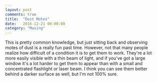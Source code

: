```yaml
---
layout: post
comments: true
title:  "Dust Motes"
date:   2016-12-21 00:00:00
category: "Musing"
---
```

This is pretty common knowledge, but just sitting back and observing motes of dust is a really fun past time. However, not that many people realize how difficult of a condition it is to get them to work. They're a lot more easily visible with a thin beam of light, and if you've got a large window it's a lot harder to get them to appear than with a small and concentrated flashlight or laser beam. I think you can see them better behind a darker surface as well, but I'm not 100% sure.
